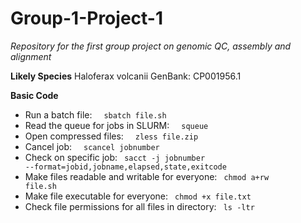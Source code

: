 # Group-1-Project-1
*Repository for the first group project on genomic QC, assembly and alignment*

**Likely Species**
Haloferax volcanii GenBank: CP001956.1

**Basic Code**
<br>
+ Run a batch file: &nbsp; <code> sbatch file.sh </code></pre>
+ Read the queue for jobs in SLURM: &nbsp; <code> squeue </code></pre>
+ Open compressed files: &nbsp; <code> zless file.zip </code></pre>
+ Cancel job: &nbsp; <code> scancel jobnumber  </code></pre>
+ Check on specific job: <code> sacct -j jobnumber --format=jobid,jobname,elapsed,state,exitcode </code></pre>
+ Make files readable and writable for everyone: <code> chmod a+rw file.sh </code></pre>
+ Make file executable for everyone: <code> chmod +x file.txt </code></pre>
+ Check file permissions for all files in directory: <code> ls -ltr </code></pre>
